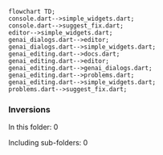 <!---
Generated by https://github.com/polina-c/layerlens
Dependencies that create loops (inversions) are marked with `!`.
-->

```mermaid
flowchart TD;
console.dart-->simple_widgets.dart;
console.dart-->suggest_fix.dart;
editor-->simple_widgets.dart;
genai_dialogs.dart-->editor;
genai_dialogs.dart-->simple_widgets.dart;
genai_editing.dart-->docs.dart;
genai_editing.dart-->editor;
genai_editing.dart-->genai_dialogs.dart;
genai_editing.dart-->problems.dart;
genai_editing.dart-->simple_widgets.dart;
problems.dart-->suggest_fix.dart;
```

### Inversions
In this folder: 0

Including sub-folders: 0


